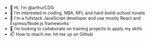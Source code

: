 - 👋 Hi, I’m @arthurCDG
- 👀 I’m interested in coding, NBA, NFL and hard-boild-school novels
- 🌱 I'm a fullstack JavaScript developer and use mostly React and Express/Node.js frameworks 
- 💞️ I’m looking to collaborate on training projects to apply my skills
- 📫 How to reach me: hit me up on Github

<!---
arthurCDG/arthurCDG is a ✨ special ✨ repository because its `README.md` (this file) appears on your GitHub profile.
You can click the Preview link to take a look at your changes.
--->
